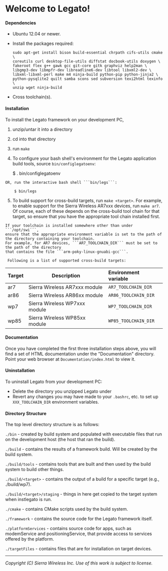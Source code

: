 Welcome to Legato!
==================

#### Dependencies

  - Ubuntu 12.04 or newer.
  - Install the packages required:

        sudo apt-get install bison build-essential chrpath cifs-utils cmake \
        coreutils curl desktop-file-utils diffstat docbook-utils doxygen \
        fakeroot flex g++ gawk gcc git-core gitk graphviz help2man \
        libgmp3-dev libmpfr-dev libreadline6-dev libtool libxml2-dev \
        libxml-libxml-perl make m4 ninja-build python-pip python-jinja2 \
        python-pysqlite2 quilt samba scons sed subversion texi2html texinfo \
        unzip wget ninja-build

  - Cross toolchain(s).

#### Installation

 To install the Legato framework on your development PC,

  1. unzip/untar it into a directory

  2. cd into that directory

  3. run ```make```

  4. To configure your bash shell's environment for the Legato application build tools,
     source ```bin/configlegatoenv```:

        $ . bin/configlegatoenv

    OR, run the interactive bash shell ```bin/legs```:

        $ bin/legs

  5. To build support for cross-build targets, run ```make <target>```.
    For example, to enable support for the Sierra Wireless AR7xxx devices, run ```make ar7```.
    Of course, each of these depends on the cross-build tool chain for that target,
    so ensure that you have the appropriate tool chain installed first.

    If your toolchain is installed somewhere other than under ```/opt/swi```,
    ensure that the appropriate environment variable is set to the path of
    the directory containing your toolchain.
    For example, for AR7 devices, ```AR7_TOOLCHAIN_DIR``` must be set to the path of the directory
    that contains the file ```arm-poky-linux-gnuabi-gcc```.

     Following is a list of supported cross-build targets:

Target |  Description                    | Environment variable
:------|---------------------------------|:-----------------------
  ar7  | Sierra Wireless AR7xxx module   | ```AR7_TOOLCHAIN_DIR```
  ar86 | Sierra Wireless AR86xx module   | ```AR86_TOOLCHAIN_DIR```
  wp7  | Sierra Wireless WP7xxx module   | ```WP7_TOOLCHAIN_DIR```
  wp85 | Sierra Wireless WP85xx module   | ```WP85_TOOLCHAIN_DIR```

#### Documentation

 Once you have completed the first three installation steps above, you will find a set of
 HTML documentation under the "Documentation" directory.  Point your web browser at
 ```Documentation/index.html``` to view it.

#### Uninstallation

 To uninstall Legato from your development PC:

  - Delete the directory you unzipped Legato under
  - Revert any changes you may have made to your ```.bashrc```, etc. to set up ```XXX_TOOLCHAIN_DIR```
    environment variables.


#### Directory Structure

 The top level directory structure is as follows:

   ```./bin``` - created by build system and populated with executable files that run on the development
           host (the host that ran the build).

   ```./build``` - contains the results of a framework build.  Will be created by the build system.

   ```./build/tools``` - contains tools that are built and then used by the build system to build
                   other things.

   ```./build/<target>``` - contains the output of a build for a specific target (e.g., ./build/wp7).

   ```./build/<target>/staging``` - things in here get copied to the target system when instlegato
                              is run.

   ```./cmake``` - contains CMake scripts used by the build system.

   ```./framework``` - contains the source code for the Legato framework itself.

   ```./platformServices``` - contains source code for apps, such as modemService
                              and positioningService, that provide access to services offered
                              by the platform.

   ```./targetFiles``` - contains files that are for installation on target devices.

* * *
_Copyright (C) Sierra Wireless Inc. Use of this work is subject to license._
